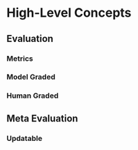 # High-Level Concepts

## Evaluation

### Metrics

### Model Graded

### Human Graded

## Meta Evaluation
### Updatable